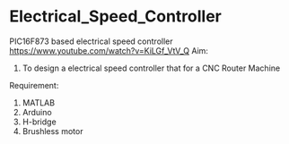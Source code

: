 # Electrical_Speed_Controller
PIC16F873 based electrical speed controller 
https://www.youtube.com/watch?v=KiLGf_VtV_Q
Aim: 
1. To design a electrical speed controller that for a CNC Router Machine

Requirement:
1. MATLAB
2. Arduino
3. H-bridge
4. Brushless motor

